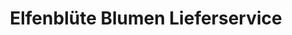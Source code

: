 ---
title: "Elfenblüte Blumen Lieferservice"
url: /quickborn/elfenbluete-blumen-lieferservice/
shop: Blumen
---